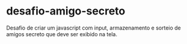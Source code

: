 # desafio-amigo-secreto
Desafio de criar um javascript com input, armazenamento e sorteio de amigos secreto que deve ser exibido na tela.
